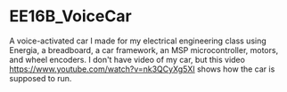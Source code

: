 # EE16B_VoiceCar

A voice-activated car I made for my electrical engineering class using Energia, a breadboard, a car framework, 
an MSP microcontroller, motors, and wheel encoders. I don't have video of my car, but this video
https://www.youtube.com/watch?v=nk3QCyXg5XI
shows how the car is supposed to run.

